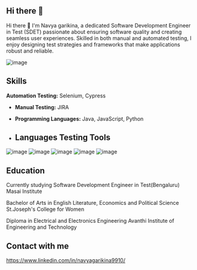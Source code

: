 ## Hi there 👋

Hi there :wave: I'm Navya garikina, a dedicated Software Development Engineer in Test (SDET) passionate about ensuring software quality and creating seamless user experiences. Skilled in both manual and automated testing, I enjoy designing test strategies and frameworks that make applications robust and reliable.

![image](https://github.com/user-attachments/assets/8a223f78-f5c2-4b35-86c4-56b185d0d85f)



<!--
**gnavya10/gnavya10** is a ✨ _special_ ✨ repository because its `README.md` (this file) appears on your GitHub profile.

Here are some ideas to get you started:

- 🔭 I’m currently working on Selenium
- 🌱 I’m currently learning Selenium
- 👯 I’m looking to collaborate on ...
- 🤔 I’m looking for help with ...
- 💬 Ask me about Selenium|Cypress|Java|Java Script|Python 
- 📫 How to reach me: https://www.linkedin.com/in/navyagarikina9910/ | garikinanavya10@gmail.com
- 😄 Pronouns: ...
- ⚡ Fun fact: ...
-->
## Skills
**Automation Testing:** Selenium, Cypress
- **Manual Testing:**  JIRA
- **Programming Languages:** Java, JavaScript, Python

- ## Languages Testing Tools
![image](https://github.com/user-attachments/assets/3b6f6bc7-e530-4a68-a745-a9742fbfd371)  ![image](https://github.com/user-attachments/assets/dff8fb5a-5a29-46a8-ba3a-3b73853bfdcc) ![image](https://github.com/user-attachments/assets/fb6110b3-0a07-42e4-8663-7a2f8636a255) ![image](https://github.com/user-attachments/assets/6890cee6-2039-4a1c-ac17-bc20ed54cc55) ![image](https://github.com/user-attachments/assets/b569a80a-a210-434c-b5a5-1c00bd4bd21a)

## Education
Currently studying Software Development Engineer in Test(Bengaluru)
Masai Institute 

Bachelor of Arts in English Literature, Economics and Political Science
St.Joseph's College for Women

Diploma in Electrical and Electronics Engineering
Avanthi Institute of Engineering and Technology

## Contact with me
https://www.linkedin.com/in/navyagarikina9910/










